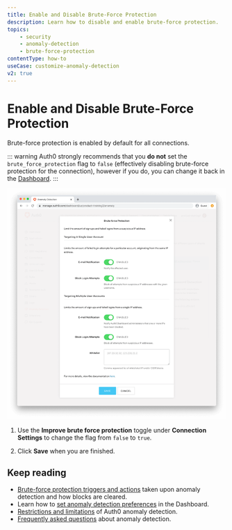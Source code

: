 ```yaml
---
title: Enable and Disable Brute-Force Protection
description: Learn how to disable and enable brute-force protection.
topics:
    - security
    - anomaly-detection
    - brute-force-protection
contentType: how-to
useCase: customize-anomaly-detection
v2: true
---
```

# Enable and Disable Brute-Force Protection

Brute-force protection is enabled by default for all connections.

::: warning
Auth0 strongly recommends that you **do not** set the `brute_force_protection` flag to `false` (effectively disabling brute-force protection for the connection), however if you do, you can change it back in the [Dashboard](${manage_url}/#/anomaly).
::: 

![Brute-Force Protection Shield](/media/articles/anomaly-detection/brute-force-shield.png)

1. Use the **Improve brute force protection** toggle under **Connection Settings** to change the flag from `false` to `true`.

2. Click **Save** when you are finished.

## Keep reading

* [Brute-force protection triggers and actions](/anomaly-detection/references/brute-force-protection-triggers-actions) taken upon anomaly detection and how blocks are cleared.
* Learn how to [set anomaly detection preferences](/anomaly-detection/guides/set-anomaly-detection-preferences) in the Dashboard.
* [Restrictions and limitations](/anomaly-detection/references/anomaly-detection-restrictions-limitations) of Auth0 anomaly detection.
* [Frequently asked questions](/anomaly-detection/references/anomaly-detection-faqs) about anomaly detection.
